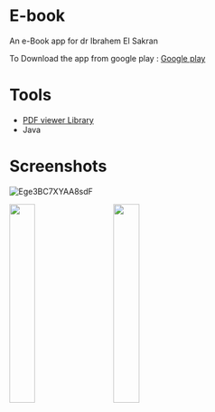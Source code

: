 # E-book
An e-Book app for dr Ibrahem El Sakran 

To Download the app from google play : [ Google play ](https://play.google.com/store/apps/details?id=ibrahem.hamza.ebook)

# Tools 
- [PDF viewer Library ](https://github.com/barteksc/AndroidPdfViewer)
- Java

# Screenshots

![Ege3BC7XYAA8sdF](https://user-images.githubusercontent.com/54688005/111869905-2f7ac800-898a-11eb-96bc-14b3ac69a452.jpg)

<div>

<img src = "https://user-images.githubusercontent.com/54688005/111869996-c5165780-898a-11eb-8d4d-559549b39d12.jpeg" width = 30%>
  <img width ="5%"/> 
<img src = "https://user-images.githubusercontent.com/54688005/111869999-c8114800-898a-11eb-9d44-784b02f24777.jpeg" width = 30%>
</div>


</br>

